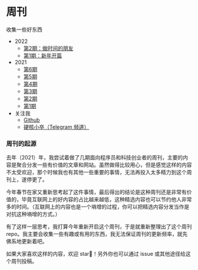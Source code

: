 # 周刊
收集一些好东西
-  2022
    -  [第2期：做时间的朋友](https://github.com/jacksonwuu/blog/blob/main/2022/第2期：做时间的朋友.md)
    -  [第1期：新年开篇](https://github.com/jacksonwuu/blog/blob/main/2022/第1期：新年开篇.md)
-  2021
    -  [第6期](https://github.com/jacksonwuu/blog/blob/main/2021/第6期.md)
    -  [第5期](https://github.com/jacksonwuu/blog/blob/main/2021/第5期.md)
    -  [第4期](https://github.com/jacksonwuu/blog/blob/main/2021/第4期.md)
    -  [第3期](https://github.com/jacksonwuu/blog/blob/main/2021/第3期.md)
    -  [第2期](https://github.com/jacksonwuu/blog/blob/main/2021/第2期.md)
    -  [第1期](https://github.com/jacksonwuu/blog/blob/main/2021/第1期.md)
-  关注我
    -  [Github](https://github.com/jacksonwuu)
    -  [硬核小卒（Telegram 频道）](https://t.me/yinghexiaozu)

### 周刊的起源

去年（2021）年，我尝试着做了几期面向程序员和科技创业者的周刊，主要的内容是聚合分发一些有价值的文章和网站。虽然做得比较用心，但是感觉这样的内容不太受欢迎，那个时候我也有其他一些重要的事情，无法再投入太多精力到这个周刊上，遂停更了。

今年春节在家又重新思考起了这件事情，最后得出的结论是这种周刊还是非常有价值的，毕竟互联网上的好内容的占比越来越低，这种精选内容也可以节约他人非常多的时间。（互联网上的内容也是一个墒增的过程，你可以把精选内容分发当作是对抗这种墒增的方式。）

有了这样一层思考，我打算今年重新开启这个周刊，于是就重新整理出了这个周刊 repo。我主要会收集一些有趣或有用的东西，我无法保证周刊的更新频率，就先佛系地更新着吧。

如果大家喜欢这样的内容，欢迎 star🌟！另外你也可以通过 issue 或其他途径给这个周刊投稿。
